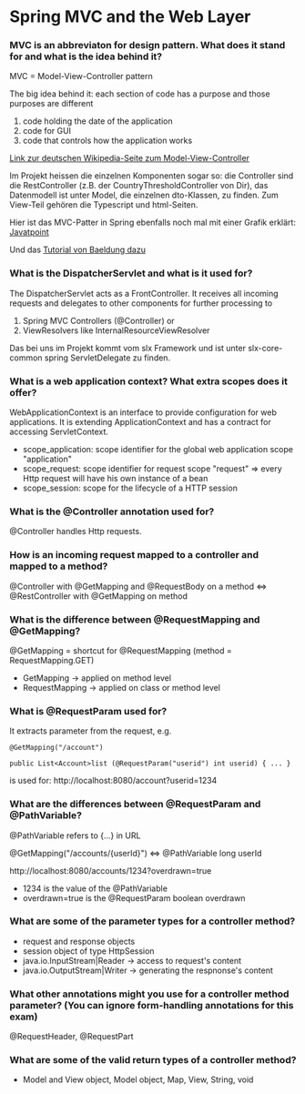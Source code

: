 # Spring MVC and the Web Layer #

### MVC is an abbreviaton for design pattern. What does it stand for and what is the idea behind it? ###

MVC = Model-View-Controller pattern

The big idea behind it: each section of code has a purpose and those purposes are different
1. code holding the date of the application
2. code for GUI
3. code that controls how the application works

[Link zur deutschen Wikipedia-Seite zum Model-View-Controller](https://de.wikipedia.org/wiki/Model_View_Controller)

Im Projekt heissen die einzelnen Komponenten sogar so: die Controller sind die RestController (z.B. der CountryThresholdController von Dir), das Datenmodell ist unter Model, die einzelnen dto-Klassen, zu finden. Zum View-Teil gehören die Typescript und html-Seiten.

Hier ist das MVC-Patter in Spring ebenfalls noch mal mit einer Grafik erklärt: [Javatpoint](https://www.javatpoint.com/spring-mvc-tutorial#:~:text=Spring%20Web%20Model%2DView%2DController,the%20class%20as%20the%20controller.)

Und das [Tutorial von Baeldung dazu](https://www.baeldung.com/spring-mvc-tutorial)

### What is the DispatcherServlet and what is it used for? ###

The DispatcherServlet acts as a FrontController.
It receives all incoming requests and delegates to other components for further processing to 
1. Spring MVC Controllers (@Controller) or
2. ViewResolvers like InternalResourceViewResolver

Das bei uns im Projekt kommt vom slx Framework und ist unter slx-core-common spring ServletDelegate zu finden.

### What is a web application context? What extra scopes does it offer? ###

WebApplicationContext is an interface to provide configuration for web applications. It is extending ApplicationContext and has a contract for accessing ServletContext.

- scope_application: scope identifier for the global web application scope "application"
- scope_request: scope identifier for request scope "request" => every Http request will have his own instance of a bean
- scope_session: scope for the lifecycle of a HTTP session


### What is the @Controller annotation used for? ###

@Controller handles Http requests.

### How is an incoming request mapped to a controller and mapped to a method? ###

@Controller with @GetMapping and @RequestBody on a method <=> @RestController with @GetMapping on method

### What is the difference between @RequestMapping and @GetMapping? ###

@GetMapping = shortcut for @RequestMapping  (method = RequestMapping.GET)
- GetMapping -> applied on method level
- RequestMapping -> applied on class or method level

### What is @RequestParam used for? ###

It extracts parameter from the request, e.g. 

`@GetMapping("/account")`

`public List<Account>list (@RequestParam("userid") int userid) { ... }`

is used for: http://localhost:8080/account?userid=1234

### What are the differences between @RequestParam and @PathVariable? ####

@PathVariable refers to {...} in URL 

@GetMapping("/accounts/{userId}") <=> @PathVariable long userId

http://localhost:8080/accounts/1234?overdrawn=true
- 1234 is the value of the @PathVariable
- overdrawn=true is the @RequestParam boolean overdrawn

### What are some of the parameter types for a controller method? ####

- request and response objects
- session object of type HttpSession
- java.io.InputStream|Reader -> access to request's content
- java.io.OutputStream|Writer -> generating the respnonse's content

### What other annotations might you use for a controller method parameter? (You can ignore form-handling annotations for this exam) ####

@RequestHeader, @RequestPart

### What are some of the valid return types of a controller method? ####

- Model and View object, Model object, Map, View, String, void